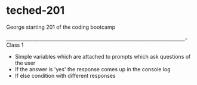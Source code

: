 # teched-201
George starting 201 of the coding bootcamp

___________________________________________________________________________-
Class 1
- Simple variables which are attached to prompts which ask questions of the user
- If the answer is 'yes' the response comes up in the console log
- If else condition with different responses
